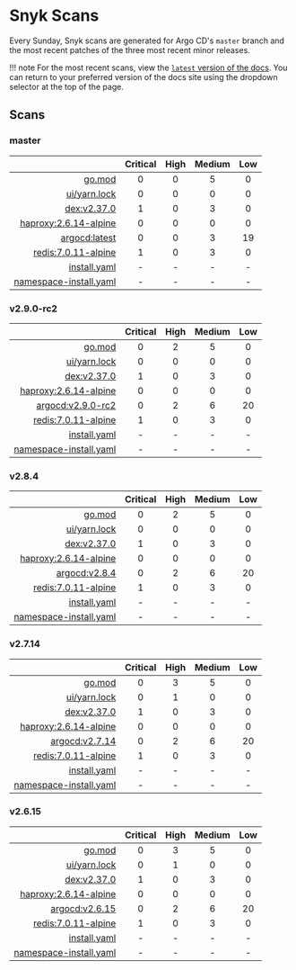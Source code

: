 # Snyk Scans

Every Sunday, Snyk scans are generated for Argo CD's `master` branch and the most recent patches of the three most
recent minor releases.

!!! note
    For the most recent scans, view the [`latest` version of the docs](https://argo-cd.readthedocs.io/en/latest/snyk/).
    You can return to your preferred version of the docs site using the dropdown selector at the top of the page.

## Scans

### master

|    | Critical | High | Medium | Low |
|---:|:--------:|:----:|:------:|:---:|
| [go.mod](master/argocd-test.html) | 0 | 0 | 5 | 0 |
| [ui/yarn.lock](master/argocd-test.html) | 0 | 0 | 0 | 0 |
| [dex:v2.37.0](master/ghcr.io_dexidp_dex_v2.37.0.html) | 1 | 0 | 3 | 0 |
| [haproxy:2.6.14-alpine](master/haproxy_2.6.14-alpine.html) | 0 | 0 | 0 | 0 |
| [argocd:latest](master/quay.io_argoproj_argocd_latest.html) | 0 | 0 | 3 | 19 |
| [redis:7.0.11-alpine](master/redis_7.0.11-alpine.html) | 1 | 0 | 3 | 0 |
| [install.yaml](master/argocd-iac-install.html) | - | - | - | - |
| [namespace-install.yaml](master/argocd-iac-namespace-install.html) | - | - | - | - |

### v2.9.0-rc2

|    | Critical | High | Medium | Low |
|---:|:--------:|:----:|:------:|:---:|
| [go.mod](v2.9.0-rc2/argocd-test.html) | 0 | 2 | 5 | 0 |
| [ui/yarn.lock](v2.9.0-rc2/argocd-test.html) | 0 | 0 | 0 | 0 |
| [dex:v2.37.0](v2.9.0-rc2/ghcr.io_dexidp_dex_v2.37.0.html) | 1 | 0 | 3 | 0 |
| [haproxy:2.6.14-alpine](v2.9.0-rc2/haproxy_2.6.14-alpine.html) | 0 | 0 | 0 | 0 |
| [argocd:v2.9.0-rc2](v2.9.0-rc2/quay.io_argoproj_argocd_v2.9.0-rc2.html) | 0 | 2 | 6 | 20 |
| [redis:7.0.11-alpine](v2.9.0-rc2/redis_7.0.11-alpine.html) | 1 | 0 | 3 | 0 |
| [install.yaml](v2.9.0-rc2/argocd-iac-install.html) | - | - | - | - |
| [namespace-install.yaml](v2.9.0-rc2/argocd-iac-namespace-install.html) | - | - | - | - |

### v2.8.4

|    | Critical | High | Medium | Low |
|---:|:--------:|:----:|:------:|:---:|
| [go.mod](v2.8.4/argocd-test.html) | 0 | 2 | 5 | 0 |
| [ui/yarn.lock](v2.8.4/argocd-test.html) | 0 | 0 | 0 | 0 |
| [dex:v2.37.0](v2.8.4/ghcr.io_dexidp_dex_v2.37.0.html) | 1 | 0 | 3 | 0 |
| [haproxy:2.6.14-alpine](v2.8.4/haproxy_2.6.14-alpine.html) | 0 | 0 | 0 | 0 |
| [argocd:v2.8.4](v2.8.4/quay.io_argoproj_argocd_v2.8.4.html) | 0 | 2 | 6 | 20 |
| [redis:7.0.11-alpine](v2.8.4/redis_7.0.11-alpine.html) | 1 | 0 | 3 | 0 |
| [install.yaml](v2.8.4/argocd-iac-install.html) | - | - | - | - |
| [namespace-install.yaml](v2.8.4/argocd-iac-namespace-install.html) | - | - | - | - |

### v2.7.14

|    | Critical | High | Medium | Low |
|---:|:--------:|:----:|:------:|:---:|
| [go.mod](v2.7.14/argocd-test.html) | 0 | 3 | 5 | 0 |
| [ui/yarn.lock](v2.7.14/argocd-test.html) | 0 | 1 | 0 | 0 |
| [dex:v2.37.0](v2.7.14/ghcr.io_dexidp_dex_v2.37.0.html) | 1 | 0 | 3 | 0 |
| [haproxy:2.6.14-alpine](v2.7.14/haproxy_2.6.14-alpine.html) | 0 | 0 | 0 | 0 |
| [argocd:v2.7.14](v2.7.14/quay.io_argoproj_argocd_v2.7.14.html) | 0 | 2 | 6 | 20 |
| [redis:7.0.11-alpine](v2.7.14/redis_7.0.11-alpine.html) | 1 | 0 | 3 | 0 |
| [install.yaml](v2.7.14/argocd-iac-install.html) | - | - | - | - |
| [namespace-install.yaml](v2.7.14/argocd-iac-namespace-install.html) | - | - | - | - |

### v2.6.15

|    | Critical | High | Medium | Low |
|---:|:--------:|:----:|:------:|:---:|
| [go.mod](v2.6.15/argocd-test.html) | 0 | 3 | 5 | 0 |
| [ui/yarn.lock](v2.6.15/argocd-test.html) | 0 | 1 | 0 | 0 |
| [dex:v2.37.0](v2.6.15/ghcr.io_dexidp_dex_v2.37.0.html) | 1 | 0 | 3 | 0 |
| [haproxy:2.6.14-alpine](v2.6.15/haproxy_2.6.14-alpine.html) | 0 | 0 | 0 | 0 |
| [argocd:v2.6.15](v2.6.15/quay.io_argoproj_argocd_v2.6.15.html) | 0 | 2 | 6 | 20 |
| [redis:7.0.11-alpine](v2.6.15/redis_7.0.11-alpine.html) | 1 | 0 | 3 | 0 |
| [install.yaml](v2.6.15/argocd-iac-install.html) | - | - | - | - |
| [namespace-install.yaml](v2.6.15/argocd-iac-namespace-install.html) | - | - | - | - |
